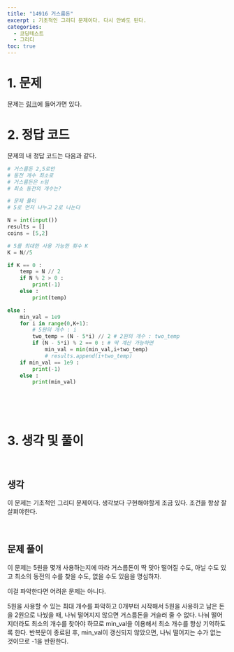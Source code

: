 ```yaml
---
title: "14916 거스름돈"
excerpt : 기초적인 그리디 문제이다. 다시 안봐도 된다.
categories:
  - 코딩테스트
  - 그리디
toc: true
---
```

  
# 1. 문제
문제는 [링크](https://www.acmicpc.net/problem/14916)에 들어가면 있다.

# 2. 정답 코드

문제의 내 정답 코드는 다음과 같다.

```python
# 거스름돈 2,5로만
# 동전 개수 최소로
# 거스름돈은 n임
# 최소 동전의 개수는?

# 문제 풀이
# 5로 먼저 나누고 2로 나눈다

N = int(input())
results = []
coins = [5,2]

# 5를 최대한 사용 가능한 횟수 K
K = N//5

if K == 0 :
    temp = N // 2
    if N % 2 > 0 :
        print(-1)
    else :
        print(temp)

else :
    min_val = 1e9
    for i in range(0,K+1):
        # 5원의 개수 : i
        two_temp = (N - 5*i) // 2 # 2원의 개수 : two_temp
        if (N - 5*i) % 2 == 0 : # 딱 계산 가능하면
            min_val = min(min_val,i+two_temp)
            # results.append(i+two_temp)
    if min_val == 1e9 :
        print(-1)
    else :
        print(min_val)

```

<br/><br/><br/>

# 3. 생각 및 풀이

<br/> 

## 생각
이 문제는 기초적인 그리디 문제이다. 생각보다 구현해야할게 조금 있다. 조건을 항상 잘 살펴야한다.

<br/>

## 문제 풀이

이 문제는 5원을 몇개 사용하는지에 따라 거스름돈이 딱 맞아 떨어질 수도, 아닐 수도 있고 최소의 동전의 수를
찾을 수도, 없을 수도 있음을 명심하자.

이걸 파악한다면 어려운 문제는 아니다.

5원을 사용할 수 있는 최대 개수를 파악하고 0개부터 시작해서 5원을 사용하고 남은 돈을 2원으로 나눴을 때,
나눠 떨어지지 않으면 거스름돈을 거슬러 줄 수 없다. 나눠 떨어지더라도 최소의 개수를 찾아야 하므로
min_val을 이용해서 최소 개수를 항상 기억하도록 한다. 반복문이 종료된 후, min_val이 갱신되지 않았으면,
나눠 떨어지는 수가 없는 것이므로 -1을 반환한다.